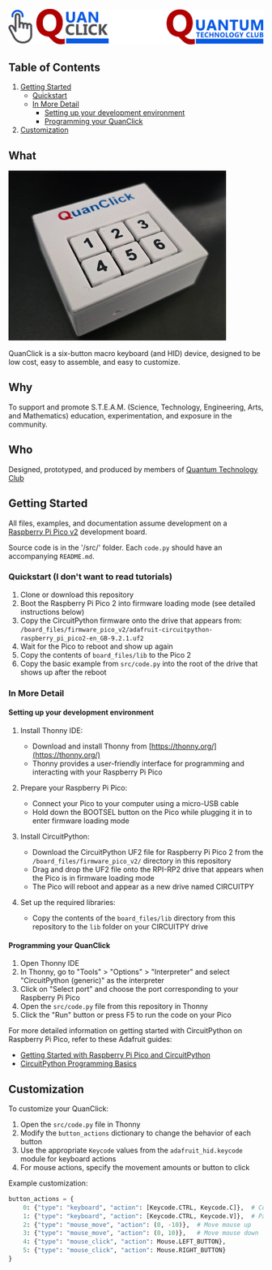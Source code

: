 ![Heading Title Image, QuanClick logo on the left, Quantum Technology Club logo on the right](./img/quan-click.svg)

## Table of Contents
1. [Getting Started](#getting-started)
   - [Quickstart](#quickstart-i-dont-want-to-read-tutorials)
   - [In More Detail](#in-more-detail)
     - [Setting up your development environment](#setting-up-your-development-environment)
     - [Programming your QuanClick](#programming-your-quanclick)
2. [Customization](#customization)

## What
![A photograph of a completed QuanClick unit](./img/constructed.png)

QuanClick is a six-button macro keyboard (and HID) device, designed to be low cost, easy to assemble, and easy to customize.

## Why
To support and promote S.T.E.A.M. (Science, Technology, Engineering, Arts, and Mathematics) education, experimentation, and exposure in the community.

## Who
Designed, prototyped, and produced by members of [Quantum Technology Club](https://quantumtech.club/)

## Getting Started

All files, examples, and documentation assume development on a [Raspberry Pi Pico v2](https://www.raspberrypi.com/products/raspberry-pi-pico-2/) development board.

Source code is in the '/src/' folder. Each `code.py` should have an accompanying `README.md`.

### Quickstart (I don't want to read tutorials)

1. Clone or download this repository
2. Boot the Raspberry Pi Pico 2 into firmware loading mode (see detailed instructions below)
3. Copy the CircuitPython firmware onto the drive that appears from: `/board_files/firmware_pico_v2/adafruit-circuitpython-raspberry_pi_pico2-en_GB-9.2.1.uf2`
4. Wait for the Pico to reboot and show up again
5. Copy the contents of `board_files/lib` to the Pico 2 
6. Copy the basic example from `src/code.py` into the root of the drive that shows up after the reboot

### In More Detail

#### Setting up your development environment

1. Install Thonny IDE:
   - Download and install Thonny from [https://thonny.org/](https://thonny.org/)
   - Thonny provides a user-friendly interface for programming and interacting with your Raspberry Pi Pico

2. Prepare your Raspberry Pi Pico:
   - Connect your Pico to your computer using a micro-USB cable
   - Hold down the BOOTSEL button on the Pico while plugging it in to enter firmware loading mode

3. Install CircuitPython:
   - Download the CircuitPython UF2 file for Raspberry Pi Pico 2 from the `/board_files/firmware_pico_v2/` directory in this repository
   - Drag and drop the UF2 file onto the RPI-RP2 drive that appears when the Pico is in firmware loading mode
   - The Pico will reboot and appear as a new drive named CIRCUITPY

4. Set up the required libraries:
   - Copy the contents of the `board_files/lib` directory from this repository to the `lib` folder on your CIRCUITPY drive

#### Programming your QuanClick

1. Open Thonny IDE
2. In Thonny, go to "Tools" > "Options" > "Interpreter" and select "CircuitPython (generic)" as the interpreter
3. Click on "Select port" and choose the port corresponding to your Raspberry Pi Pico
4. Open the `src/code.py` file from this repository in Thonny
5. Click the "Run" button or press F5 to run the code on your Pico

For more detailed information on getting started with CircuitPython on Raspberry Pi Pico, refer to these Adafruit guides:
- [Getting Started with Raspberry Pi Pico and CircuitPython](https://learn.adafruit.com/getting-started-with-raspberry-pi-pico-circuitpython/overview)
- [CircuitPython Programming Basics](https://learn.adafruit.com/getting-started-with-raspberry-pi-pico-circuitpython/circuitpython-programming-basics)

## Customization

To customize your QuanClick:

1. Open the `src/code.py` file in Thonny
2. Modify the `button_actions` dictionary to change the behavior of each button
3. Use the appropriate `Keycode` values from the `adafruit_hid.keycode` module for keyboard actions
4. For mouse actions, specify the movement amounts or button to click

Example customization:
```python
button_actions = {
    0: {"type": "keyboard", "action": [Keycode.CTRL, Keycode.C]},  # Copy
    1: {"type": "keyboard", "action": [Keycode.CTRL, Keycode.V]},  # Paste
    2: {"type": "mouse_move", "action": (0, -10)},  # Move mouse up
    3: {"type": "mouse_move", "action": (0, 10)},   # Move mouse down
    4: {"type": "mouse_click", "action": Mouse.LEFT_BUTTON},
    5: {"type": "mouse_click", "action": Mouse.RIGHT_BUTTON}
}